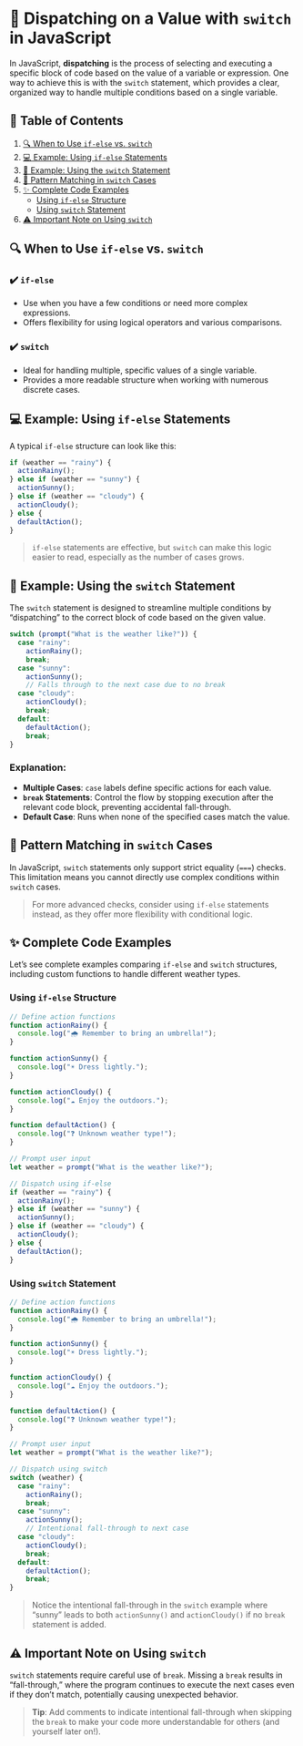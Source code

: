 # 🚦 Dispatching on a Value with `switch` in JavaScript

In JavaScript, **dispatching** is the process of selecting and executing a specific block of code based on the value of a variable or expression. One way to achieve this is with the `switch` statement, which provides a clear, organized way to handle multiple conditions based on a single variable.

## 📖 Table of Contents

1. [🔍 When to Use `if-else` vs. `switch`](#-when-to-use-if-else-vs-switch)
2. [💻 Example: Using `if-else` Statements](#-example-using-if-else-statements)
3. [🔄 Example: Using the `switch` Statement](#-example-using-the-switch-statement)
4. [🧩 Pattern Matching in `switch` Cases](#-pattern-matching-in-switch-cases)
5. [✨ Complete Code Examples](#-complete-code-examples)
   - [Using `if-else` Structure](#using-if-else-structure)
   - [Using `switch` Statement](#using-switch-statement)
6. [⚠️ Important Note on Using `switch`](#-important-note-on-using-switch)

## 🔍 When to Use `if-else` vs. `switch`

### ✔️ `if-else`
- Use when you have a few conditions or need more complex expressions.
- Offers flexibility for using logical operators and various comparisons.

### ✔️ `switch`
- Ideal for handling multiple, specific values of a single variable.
- Provides a more readable structure when working with numerous discrete cases.

## 💻 Example: Using `if-else` Statements

A typical `if-else` structure can look like this:

```javascript
if (weather == "rainy") {
  actionRainy();
} else if (weather == "sunny") {
  actionSunny();
} else if (weather == "cloudy") {
  actionCloudy();
} else {
  defaultAction();
}
```

> `if-else` statements are effective, but `switch` can make this logic easier to read, especially as the number of cases grows.

## 🔄 Example: Using the `switch` Statement

The `switch` statement is designed to streamline multiple conditions by “dispatching” to the correct block of code based on the given value.

```javascript
switch (prompt("What is the weather like?")) {
  case "rainy":
    actionRainy();
    break;
  case "sunny":
    actionSunny();
    // Falls through to the next case due to no break
  case "cloudy":
    actionCloudy();
    break;
  default:
    defaultAction();
    break;
}
```

### Explanation:
- **Multiple Cases**: `case` labels define specific actions for each value.
- **`break` Statements**: Control the flow by stopping execution after the relevant code block, preventing accidental fall-through.
- **Default Case**: Runs when none of the specified cases match the value.

## 🧩 Pattern Matching in `switch` Cases

In JavaScript, `switch` statements only support strict equality (`===`) checks. This limitation means you cannot directly use complex conditions within `switch` cases.

> For more advanced checks, consider using `if-else` statements instead, as they offer more flexibility with conditional logic.

## ✨ Complete Code Examples

Let’s see complete examples comparing `if-else` and `switch` structures, including custom functions to handle different weather types.

### Using `if-else` Structure

```javascript
// Define action functions
function actionRainy() {
  console.log("🌧️ Remember to bring an umbrella!");
}

function actionSunny() {
  console.log("☀️ Dress lightly.");
}

function actionCloudy() {
  console.log("☁️ Enjoy the outdoors.");
}

function defaultAction() {
  console.log("❓ Unknown weather type!");
}

// Prompt user input
let weather = prompt("What is the weather like?");

// Dispatch using if-else
if (weather == "rainy") {
  actionRainy();
} else if (weather == "sunny") {
  actionSunny();
} else if (weather == "cloudy") {
  actionCloudy();
} else {
  defaultAction();
}
```

### Using `switch` Statement

```javascript
// Define action functions
function actionRainy() {
  console.log("🌧️ Remember to bring an umbrella!");
}

function actionSunny() {
  console.log("☀️ Dress lightly.");
}

function actionCloudy() {
  console.log("☁️ Enjoy the outdoors.");
}

function defaultAction() {
  console.log("❓ Unknown weather type!");
}

// Prompt user input
let weather = prompt("What is the weather like?");

// Dispatch using switch
switch (weather) {
  case "rainy":
    actionRainy();
    break;
  case "sunny":
    actionSunny();
    // Intentional fall-through to next case
  case "cloudy":
    actionCloudy();
    break;
  default:
    defaultAction();
    break;
}
```

> Notice the intentional fall-through in the `switch` example where “sunny” leads to both `actionSunny()` and `actionCloudy()` if no `break` statement is added.

## ⚠️ Important Note on Using `switch`

`switch` statements require careful use of `break`. Missing a `break` results in “fall-through,” where the program continues to execute the next cases even if they don’t match, potentially causing unexpected behavior.

> **Tip**: Add comments to indicate intentional fall-through when skipping the `break` to make your code more understandable for others (and yourself later on!).
